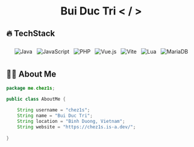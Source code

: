 <h1 align="center">
  <b> Bui Duc Tri < / > </b>
</h1>

## 🔥 <strong>TechStack</strong>

<div align="center">
  <div style="display: flex; flex-wrap: wrap; justify-content: center; gap: 12px; padding: 10px;">
    <img src="https://img.shields.io/badge/Java-bd4234?style=for-the-badge&logo=openjdk&logoColor=bd4234&labelColor=282828" alt="Java"/>
    <img src="https://img.shields.io/badge/Javascript-yellow?style=for-the-badge&logo=javascript&logoColor=yellow&labelColor=282828" alt="JavaScript"/>
    <img src="https://img.shields.io/badge/PHP-4F5D95?style=for-the-badge&logo=php&logoColor=white&labelColor=282828" alt="PHP"/>
    <img src="https://img.shields.io/badge/Vue.js-42b883?style=for-the-badge&logo=vue.js&logoColor=white&labelColor=282828" alt="Vue.js"/>
    <img src="https://img.shields.io/badge/Vite-646CFF?style=for-the-badge&logo=vite&logoColor=white&labelColor=282828" alt="Vite"/>
    <img src="https://img.shields.io/badge/Lua-00007f?style=for-the-badge&logo=lua&logoColor=white&labelColor=282828" alt="Lua"/>
    <img src="https://img.shields.io/badge/MariaDB-c0765a?style=for-the-badge&logo=mariadb&logoColor=white&labelColor=282828" alt="MariaDB"/>
  </div>
</div>


## 👨‍💻 **About Me**
```java
package me.chez1s;

public class AboutMe {
    
    String username = "chez1s";
    String name = "Bui Duc Tri";
    String location = "Binh Duong, Vietnam";
    String website = "https://chez1s.is-a.dev/";
    
}
```

